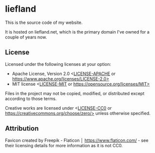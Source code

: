 # liefland

This is the source code of my website.

It is hosted on liefland.net, which is the primary domain I've owned for a couple of years now.

## License

Licensed under the following licenses at your option:

-   Apache License, Version 2.0 <[LICENSE-APACHE](LICENSE-APACHE) or https://www.apache.org/licenses/LICENSE-2.0>
-   MIT license <[LICENSE-MIT](LICENSE-MIT) or https://opensource.org/licenses/MIT>

Files in the project may not be copied, modified, or distributed except according to those terms.

Creative works are licensed under <[LICENSE-CC0](LICENSE-CC0) or https://creativecommons.org/choose/zero/> unless otherwise specified.

## Attribution

Favicon created by Freepik - Flaticon │ https://www.flaticon.com/ - see their licensing details for more information as it is not CC0.
